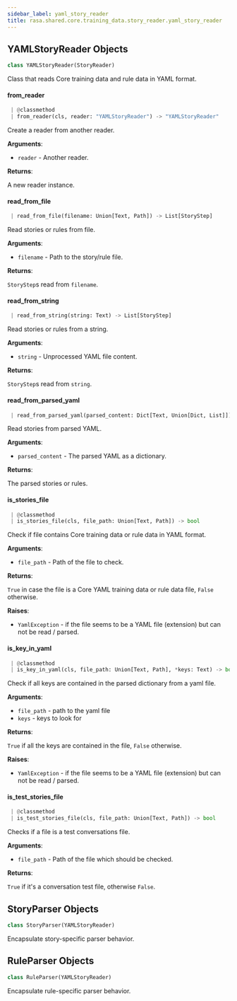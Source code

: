 ```yaml
---
sidebar_label: yaml_story_reader
title: rasa.shared.core.training_data.story_reader.yaml_story_reader
---
```


## YAMLStoryReader Objects

```python
class YAMLStoryReader(StoryReader)
```

Class that reads Core training data and rule data in YAML format.

#### from\_reader

```python
 | @classmethod
 | from_reader(cls, reader: "YAMLStoryReader") -> "YAMLStoryReader"
```

Create a reader from another reader.

**Arguments**:

- `reader` - Another reader.
  

**Returns**:

  A new reader instance.

#### read\_from\_file

```python
 | read_from_file(filename: Union[Text, Path]) -> List[StoryStep]
```

Read stories or rules from file.

**Arguments**:

- `filename` - Path to the story/rule file.
  

**Returns**:

  `StoryStep`s read from `filename`.

#### read\_from\_string

```python
 | read_from_string(string: Text) -> List[StoryStep]
```

Read stories or rules from a string.

**Arguments**:

- `string` - Unprocessed YAML file content.
  

**Returns**:

  `StoryStep`s read from `string`.

#### read\_from\_parsed\_yaml

```python
 | read_from_parsed_yaml(parsed_content: Dict[Text, Union[Dict, List]]) -> List[StoryStep]
```

Read stories from parsed YAML.

**Arguments**:

- `parsed_content` - The parsed YAML as a dictionary.
  

**Returns**:

  The parsed stories or rules.

#### is\_stories\_file

```python
 | @classmethod
 | is_stories_file(cls, file_path: Union[Text, Path]) -> bool
```

Check if file contains Core training data or rule data in YAML format.

**Arguments**:

- `file_path` - Path of the file to check.
  

**Returns**:

  `True` in case the file is a Core YAML training data or rule data file,
  `False` otherwise.
  

**Raises**:

- `YamlException` - if the file seems to be a YAML file (extension) but
  can not be read / parsed.

#### is\_key\_in\_yaml

```python
 | @classmethod
 | is_key_in_yaml(cls, file_path: Union[Text, Path], *keys: Text) -> bool
```

Check if all keys are contained in the parsed dictionary from a yaml file.

**Arguments**:

- `file_path` - path to the yaml file
- `keys` - keys to look for
  

**Returns**:

  `True` if all the keys are contained in the file, `False` otherwise.
  

**Raises**:

- `YamlException` - if the file seems to be a YAML file (extension) but
  can not be read / parsed.

#### is\_test\_stories\_file

```python
 | @classmethod
 | is_test_stories_file(cls, file_path: Union[Text, Path]) -> bool
```

Checks if a file is a test conversations file.

**Arguments**:

- `file_path` - Path of the file which should be checked.
  

**Returns**:

  `True` if it&#x27;s a conversation test file, otherwise `False`.

## StoryParser Objects

```python
class StoryParser(YAMLStoryReader)
```

Encapsulate story-specific parser behavior.

## RuleParser Objects

```python
class RuleParser(YAMLStoryReader)
```

Encapsulate rule-specific parser behavior.

